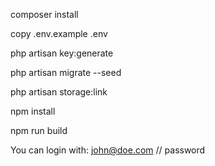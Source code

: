 composer install

copy .env.example .env

php artisan key:generate

php artisan migrate --seed

php artisan storage:link

npm install

npm run build

You can login with: john@doe.com // password
